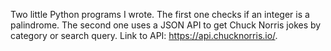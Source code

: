 Two little Python programs I wrote. The first one checks if an integer is a palindrome. 
The second one uses a JSON API to get Chuck Norris jokes by category or search query. Link to API: https://api.chucknorris.io/.
